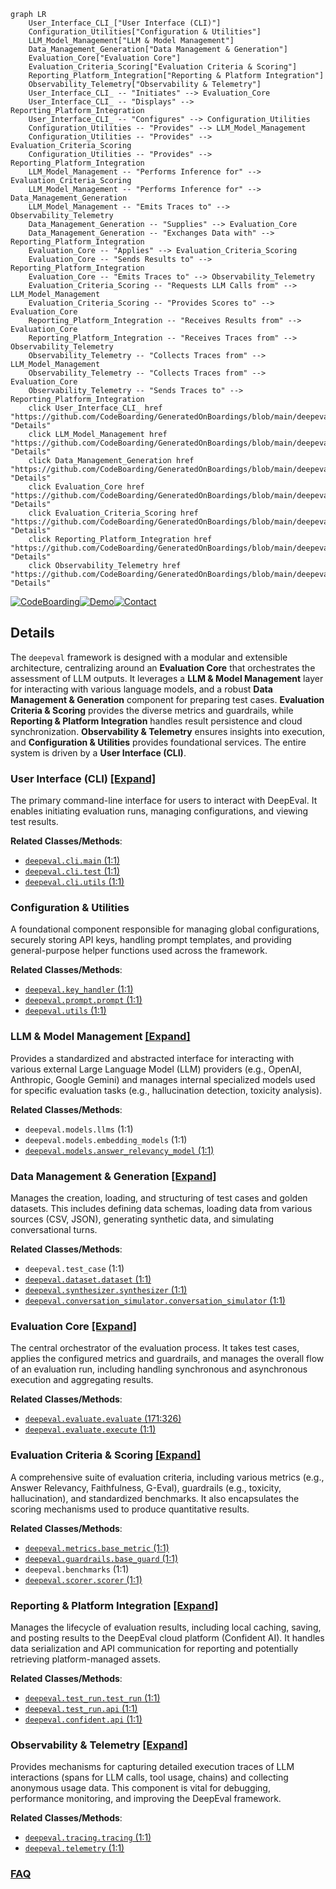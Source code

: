 ```mermaid
graph LR
    User_Interface_CLI_["User Interface (CLI)"]
    Configuration_Utilities["Configuration & Utilities"]
    LLM_Model_Management["LLM & Model Management"]
    Data_Management_Generation["Data Management & Generation"]
    Evaluation_Core["Evaluation Core"]
    Evaluation_Criteria_Scoring["Evaluation Criteria & Scoring"]
    Reporting_Platform_Integration["Reporting & Platform Integration"]
    Observability_Telemetry["Observability & Telemetry"]
    User_Interface_CLI_ -- "Initiates" --> Evaluation_Core
    User_Interface_CLI_ -- "Displays" --> Reporting_Platform_Integration
    User_Interface_CLI_ -- "Configures" --> Configuration_Utilities
    Configuration_Utilities -- "Provides" --> LLM_Model_Management
    Configuration_Utilities -- "Provides" --> Evaluation_Criteria_Scoring
    Configuration_Utilities -- "Provides" --> Reporting_Platform_Integration
    LLM_Model_Management -- "Performs Inference for" --> Evaluation_Criteria_Scoring
    LLM_Model_Management -- "Performs Inference for" --> Data_Management_Generation
    LLM_Model_Management -- "Emits Traces to" --> Observability_Telemetry
    Data_Management_Generation -- "Supplies" --> Evaluation_Core
    Data_Management_Generation -- "Exchanges Data with" --> Reporting_Platform_Integration
    Evaluation_Core -- "Applies" --> Evaluation_Criteria_Scoring
    Evaluation_Core -- "Sends Results to" --> Reporting_Platform_Integration
    Evaluation_Core -- "Emits Traces to" --> Observability_Telemetry
    Evaluation_Criteria_Scoring -- "Requests LLM Calls from" --> LLM_Model_Management
    Evaluation_Criteria_Scoring -- "Provides Scores to" --> Evaluation_Core
    Reporting_Platform_Integration -- "Receives Results from" --> Evaluation_Core
    Reporting_Platform_Integration -- "Receives Traces from" --> Observability_Telemetry
    Observability_Telemetry -- "Collects Traces from" --> LLM_Model_Management
    Observability_Telemetry -- "Collects Traces from" --> Evaluation_Core
    Observability_Telemetry -- "Sends Traces to" --> Reporting_Platform_Integration
    click User_Interface_CLI_ href "https://github.com/CodeBoarding/GeneratedOnBoardings/blob/main/deepeval/User_Interface_CLI_.md" "Details"
    click LLM_Model_Management href "https://github.com/CodeBoarding/GeneratedOnBoardings/blob/main/deepeval/LLM_Model_Management.md" "Details"
    click Data_Management_Generation href "https://github.com/CodeBoarding/GeneratedOnBoardings/blob/main/deepeval/Data_Management_Generation.md" "Details"
    click Evaluation_Core href "https://github.com/CodeBoarding/GeneratedOnBoardings/blob/main/deepeval/Evaluation_Core.md" "Details"
    click Evaluation_Criteria_Scoring href "https://github.com/CodeBoarding/GeneratedOnBoardings/blob/main/deepeval/Evaluation_Criteria_Scoring.md" "Details"
    click Reporting_Platform_Integration href "https://github.com/CodeBoarding/GeneratedOnBoardings/blob/main/deepeval/Reporting_Platform_Integration.md" "Details"
    click Observability_Telemetry href "https://github.com/CodeBoarding/GeneratedOnBoardings/blob/main/deepeval/Observability_Telemetry.md" "Details"
```

[![CodeBoarding](https://img.shields.io/badge/Generated%20by-CodeBoarding-9cf?style=flat-square)](https://github.com/CodeBoarding/CodeBoarding)[![Demo](https://img.shields.io/badge/Try%20our-Demo-blue?style=flat-square)](https://www.codeboarding.org/demo)[![Contact](https://img.shields.io/badge/Contact%20us%20-%20contact@codeboarding.org-lightgrey?style=flat-square)](mailto:contact@codeboarding.org)

## Details

The `deepeval` framework is designed with a modular and extensible architecture, centralizing around an **Evaluation Core** that orchestrates the assessment of LLM outputs. It leverages a **LLM & Model Management** layer for interacting with various language models, and a robust **Data Management & Generation** component for preparing test cases. **Evaluation Criteria & Scoring** provides the diverse metrics and guardrails, while **Reporting & Platform Integration** handles result persistence and cloud synchronization. **Observability & Telemetry** ensures insights into execution, and **Configuration & Utilities** provides foundational services. The entire system is driven by a **User Interface (CLI)**.

### User Interface (CLI) [[Expand]](./User_Interface_CLI_.md)
The primary command-line interface for users to interact with DeepEval. It enables initiating evaluation runs, managing configurations, and viewing test results.


**Related Classes/Methods**:

- <a href="https://github.com/confident-ai/deepeval/blob/main/deepeval/cli/main.py#L1-L1" target="_blank" rel="noopener noreferrer">`deepeval.cli.main` (1:1)</a>
- <a href="https://github.com/confident-ai/deepeval/blob/main/deepeval/cli/test.py#L1-L1" target="_blank" rel="noopener noreferrer">`deepeval.cli.test` (1:1)</a>
- <a href="https://github.com/confident-ai/deepeval/blob/main/deepeval/cli/utils.py#L1-L1" target="_blank" rel="noopener noreferrer">`deepeval.cli.utils` (1:1)</a>


### Configuration & Utilities
A foundational component responsible for managing global configurations, securely storing API keys, handling prompt templates, and providing general-purpose helper functions used across the framework.


**Related Classes/Methods**:

- <a href="https://github.com/confident-ai/deepeval/blob/main/deepeval/key_handler.py#L1-L1" target="_blank" rel="noopener noreferrer">`deepeval.key_handler` (1:1)</a>
- <a href="https://github.com/confident-ai/deepeval/blob/main/deepeval/prompt/prompt.py#L1-L1" target="_blank" rel="noopener noreferrer">`deepeval.prompt.prompt` (1:1)</a>
- <a href="https://github.com/confident-ai/deepeval/blob/main/deepeval/utils.py#L1-L1" target="_blank" rel="noopener noreferrer">`deepeval.utils` (1:1)</a>


### LLM & Model Management [[Expand]](./LLM_Model_Management.md)
Provides a standardized and abstracted interface for interacting with various external Large Language Model (LLM) providers (e.g., OpenAI, Anthropic, Google Gemini) and manages internal specialized models used for specific evaluation tasks (e.g., hallucination detection, toxicity analysis).


**Related Classes/Methods**:

- `deepeval.models.llms` (1:1)
- `deepeval.models.embedding_models` (1:1)
- <a href="https://github.com/confident-ai/deepeval/blob/main/deepeval/models/answer_relevancy_model.py#L1-L1" target="_blank" rel="noopener noreferrer">`deepeval.models.answer_relevancy_model` (1:1)</a>


### Data Management & Generation [[Expand]](./Data_Management_Generation.md)
Manages the creation, loading, and structuring of test cases and golden datasets. This includes defining data schemas, loading data from various sources (CSV, JSON), generating synthetic data, and simulating conversational turns.


**Related Classes/Methods**:

- `deepeval.test_case` (1:1)
- <a href="https://github.com/confident-ai/deepeval/blob/main/deepeval/dataset/dataset.py#L1-L1" target="_blank" rel="noopener noreferrer">`deepeval.dataset.dataset` (1:1)</a>
- <a href="https://github.com/confident-ai/deepeval/blob/main/deepeval/synthesizer/synthesizer.py#L1-L1" target="_blank" rel="noopener noreferrer">`deepeval.synthesizer.synthesizer` (1:1)</a>
- <a href="https://github.com/confident-ai/deepeval/blob/main/deepeval/conversation_simulator/conversation_simulator.py#L1-L1" target="_blank" rel="noopener noreferrer">`deepeval.conversation_simulator.conversation_simulator` (1:1)</a>


### Evaluation Core [[Expand]](./Evaluation_Core.md)
The central orchestrator of the evaluation process. It takes test cases, applies the configured metrics and guardrails, and manages the overall flow of an evaluation run, including handling synchronous and asynchronous execution and aggregating results.


**Related Classes/Methods**:

- <a href="https://github.com/confident-ai/deepeval/blob/main/deepeval/evaluate/evaluate.py#L171-L326" target="_blank" rel="noopener noreferrer">`deepeval.evaluate.evaluate` (171:326)</a>
- <a href="https://github.com/confident-ai/deepeval/blob/main/deepeval/evaluate/execute.py#L1-L1" target="_blank" rel="noopener noreferrer">`deepeval.evaluate.execute` (1:1)</a>


### Evaluation Criteria & Scoring [[Expand]](./Evaluation_Criteria_Scoring.md)
A comprehensive suite of evaluation criteria, including various metrics (e.g., Answer Relevancy, Faithfulness, G-Eval), guardrails (e.g., toxicity, hallucination), and standardized benchmarks. It also encapsulates the scoring mechanisms used to produce quantitative results.


**Related Classes/Methods**:

- <a href="https://github.com/confident-ai/deepeval/blob/main/deepeval/metrics/base_metric.py#L1-L1" target="_blank" rel="noopener noreferrer">`deepeval.metrics.base_metric` (1:1)</a>
- <a href="https://github.com/confident-ai/deepeval/blob/main/deepeval/guardrails/base_guard.py#L1-L1" target="_blank" rel="noopener noreferrer">`deepeval.guardrails.base_guard` (1:1)</a>
- `deepeval.benchmarks` (1:1)
- <a href="https://github.com/confident-ai/deepeval/blob/main/deepeval/scorer/scorer.py#L1-L1" target="_blank" rel="noopener noreferrer">`deepeval.scorer.scorer` (1:1)</a>


### Reporting & Platform Integration [[Expand]](./Reporting_Platform_Integration.md)
Manages the lifecycle of evaluation results, including local caching, saving, and posting results to the DeepEval cloud platform (Confident AI). It handles data serialization and API communication for reporting and potentially retrieving platform-managed assets.


**Related Classes/Methods**:

- <a href="https://github.com/confident-ai/deepeval/blob/main/deepeval/test_run/test_run.py#L1-L1" target="_blank" rel="noopener noreferrer">`deepeval.test_run.test_run` (1:1)</a>
- <a href="https://github.com/confident-ai/deepeval/blob/main/deepeval/test_run/api.py#L1-L1" target="_blank" rel="noopener noreferrer">`deepeval.test_run.api` (1:1)</a>
- <a href="https://github.com/confident-ai/deepeval/blob/main/deepeval/confident/api.py#L1-L1" target="_blank" rel="noopener noreferrer">`deepeval.confident.api` (1:1)</a>


### Observability & Telemetry [[Expand]](./Observability_Telemetry.md)
Provides mechanisms for capturing detailed execution traces of LLM interactions (spans for LLM calls, tool usage, chains) and collecting anonymous usage data. This component is vital for debugging, performance monitoring, and improving the DeepEval framework.


**Related Classes/Methods**:

- <a href="https://github.com/confident-ai/deepeval/blob/main/deepeval/tracing/tracing.py#L1-L1" target="_blank" rel="noopener noreferrer">`deepeval.tracing.tracing` (1:1)</a>
- <a href="https://github.com/confident-ai/deepeval/blob/main/deepeval/telemetry.py#L1-L1" target="_blank" rel="noopener noreferrer">`deepeval.telemetry` (1:1)</a>




### [FAQ](https://github.com/CodeBoarding/GeneratedOnBoardings/tree/main?tab=readme-ov-file#faq)
